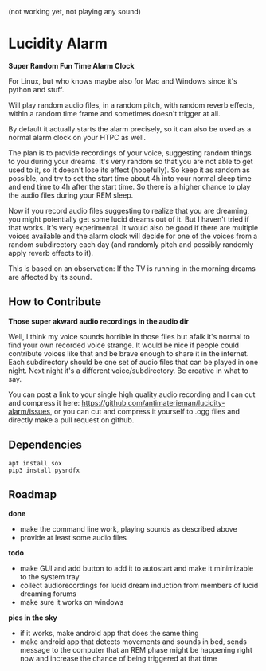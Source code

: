 (not working yet, not playing any sound)

# Lucidity Alarm
**Super Random Fun Time Alarm Clock**

For Linux, but who knows maybe also for Mac and Windows since it's python and stuff.

Will play random audio files, in a random pitch, with random reverb effects,
within a random time frame and sometimes doesn't trigger at all.

By default it actually starts the alarm precisely, so it can also be
used as a normal alarm clock on your HTPC as well.

The plan is to provide recordings of your voice, suggesting random things to you
during your dreams. It's very random so that you are not able to get used to it,
so it doesn't lose its effect (hopefully). So keep it as random as possible, and try to set
the start time about 4h into your normal sleep time and end time to 4h after the
start time. So there is a higher chance to play the audio files during your REM sleep.

Now if you record audio files suggesting to realize that you are dreaming, you might
potentially get some lucid dreams out of it. But I haven't tried if that works. It's
very experimental. It would also be good if there are multiple voices available and
the alarm clock will decide for one of the voices from a random subdirectory each day
(and randomly pitch and possibly randomly apply reverb effects to it).

This is based on an observation: If the TV is running in the morning
dreams are affected by its sound.

## How to Contribute

**Those super akward audio recordings in the audio dir**

Well, I think my voice sounds horrible in those files but afaik it's normal to find your
own recorded voice strange. It would be nice if people could contribute voices like that and be brave
enough to share it in the internet. Each subdirectory should be one set of audio
files that can be played in one night. Next night it's a different voice/subdirectory.
Be creative in what to say.

You can post a link to your single high quality audio recording and I can
cut and compress it here: https://github.com/antimaterieman/lucidity-alarm/issues,
or you can cut and compress it yourself to .ogg files and directly make a pull request on github.

## Dependencies

```
apt install sox
pip3 install pysndfx
```

## Roadmap

**done**
- make the command line work, playing sounds as described above
- provide at least some audio files

**todo**
- make GUI and add button to add it to autostart and make it minimizable to the system tray
- collect audiorecordings for lucid dream induction from members of lucid dreaming forums
- make sure it works on windows

**pies in the sky**
- if it works, make android app that does the same thing
- make android app that detects movements and sounds in bed, sends message to the computer that
an REM phase might be happening right now and increase the chance of being triggered at that time

